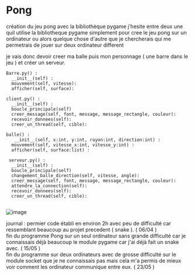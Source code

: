 # Pong
création du jeu pong avec la bibliothèque pygame
j'hesite entre deux une quil utilise la bibliotheque pygame simplement pour cree le jeu pong sur un ordinateur ou 
alors quelque chose d'autre que je chercherais qui me permetrais de jouer sur deux ordinateur different 

je vais donc devoir creer ma balle puis mon personnage ( une barre dans le jeu ) et 
créer un serveur.

``` pyton
Barre.py() :  
  __init__(self) :  
  mouvement(self, vitesse):
  afficher(self, surface):
  
client.py() :  
  __init__(self) : 
  boucle_principale(self)
  creer_message(self, font, message, message_rectangle, couleur):
  recevoir_donnees(self):
  creer_un_thread(self, cible):
   
balle() :
   __init__(self, x:int, y:int, rayon:int, direction:int) :
  mouvement(self, vitesse_x:int, vitesse_y:int) :
  afficher(self, surface:list) :
  
 serveur.py() :  
  __init__(self) :  
  boucle_principale(self)
  changement_balle_direction(self, vitesse, angle):
  creer_message(self, font, message, message_rectangle, couleur):
  attendre_la_connection(self):
  recevoir_donnees(self):
  creer_un_thread(self, cible):
  
 ``` 
  ![image](https://user-images.githubusercontent.com/90564884/161870045-68a92e9d-5db0-4484-a8cf-6bf203e9048a.png)


journal :
  permier code établi en environ 2h avec peu de difficulté car ressemblant beaucoup au projet precedent ( snake ). ( 06/04 )  
  fin du programme Pong sur un seul ordinateur sans grande difficulté car je connaissais déjà beaucoup le module pygame car j'ai déjà fait un snake avec. ( 15/05 )  
  fin du programme sur deux ordinateurs avec de grosse difficulté sur le module socket que je ne connaissais pas mais cela m'a permis de mieux voir comment les 
  ordinateur communique entre eux. ( 23/05 )
